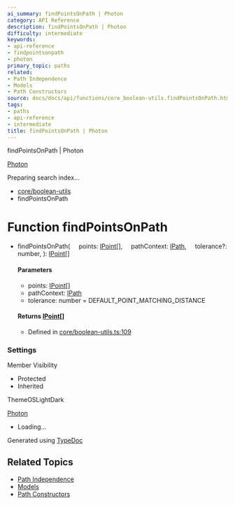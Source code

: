 ```yaml
---
ai_summary: findPointsOnPath | Photon
category: API Reference
description: findPointsOnPath | Photon
difficulty: intermediate
keywords:
- api-reference
- findpointsonpath
- photon
primary_topic: paths
related:
- Path Independence
- Models
- Path Constructors
source: docs/docs/api/functions/core_boolean-utils.findPointsOnPath.html
tags:
- paths
- api-reference
- intermediate
title: findPointsOnPath | Photon
---
```

findPointsOnPath | Photon

[Photon](../index.md)




Preparing search index...

* [core/boolean-utils](../modules/core_boolean-utils.md)
* findPointsOnPath

# Function findPointsOnPath

* findPointsOnPath(
      points: [IPoint](../interfaces/core_schema.IPoint.md)[],
      pathContext: [IPath](../interfaces/core_schema.IPath.md),
      tolerance?: number,
  ): [IPoint](../interfaces/core_schema.IPoint.md)[]

  #### Parameters

  + points: [IPoint](../interfaces/core_schema.IPoint.md)[]
  + pathContext: [IPath](../interfaces/core_schema.IPath.md)
  + tolerance: number = DEFAULT\_POINT\_MATCHING\_DISTANCE

  #### Returns [IPoint](../interfaces/core_schema.IPoint.md)[]

  + Defined in [core/boolean-utils.ts:109](https://github.com/mwhite454/photon/blob/main/packages/photon/src/core/boolean-utils.ts#L109)

### Settings

Member Visibility

* Protected
* Inherited

ThemeOSLightDark

[Photon](../index.md)

* Loading...

Generated using [TypeDoc](https://typedoc.org/)

## Related Topics

- [Path Independence](../index.md)
- [Models](../index.md)
- [Path Constructors](../index.md)
